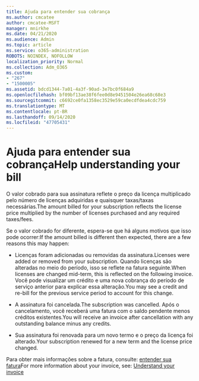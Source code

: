 ```yaml
---
title: Ajuda para entender sua cobrança
ms.author: cmcatee
author: cmcatee-MSFT
manager: mnirkhe
ms.date: 04/21/2020
ms.audience: Admin
ms.topic: article
ms.service: o365-administration
ROBOTS: NOINDEX, NOFOLLOW
localization_priority: Normal
ms.collection: Adm_O365
ms.custom:
- "267"
- "1500005"
ms.assetid: bdcd1344-7a01-4a3f-90ad-3e7bc0f684a9
ms.openlocfilehash: bf09bf13ae38f6fee0d8e9451504e26ea68c68e3
ms.sourcegitcommit: c6692ce0fa1358ec3529e59ca0ecdfdea4cdc759
ms.translationtype: MT
ms.contentlocale: pt-BR
ms.lasthandoff: 09/14/2020
ms.locfileid: "47705431"
---
```

# <a name="help-understanding-your-bill"></a><span data-ttu-id="b12c7-102">Ajuda para entender sua cobrança</span><span class="sxs-lookup"><span data-stu-id="b12c7-102">Help understanding your bill</span></span>

<span data-ttu-id="b12c7-103">O valor cobrado para sua assinatura reflete o preço da licença multiplicado pelo número de licenças adquiridas e quaisquer taxas/taxas necessárias.</span><span class="sxs-lookup"><span data-stu-id="b12c7-103">The amount billed for your subscription reflects the license price multiplied by the number of licenses purchased and any required taxes/fees.</span></span>
  
<span data-ttu-id="b12c7-104">Se o valor cobrado for diferente, espera-se que há alguns motivos que isso pode ocorrer:</span><span class="sxs-lookup"><span data-stu-id="b12c7-104">If the amount billed is different then expected, there are a few reasons this may happen:</span></span>
  
- <span data-ttu-id="b12c7-105">Licenças foram adicionadas ou removidas da assinatura.</span><span class="sxs-lookup"><span data-stu-id="b12c7-105">Licenses were added or removed from your subscription.</span></span> <span data-ttu-id="b12c7-106">Quando licenças são alteradas no meio do período, isso se reflete na fatura seguinte.</span><span class="sxs-lookup"><span data-stu-id="b12c7-106">When licenses are changed mid-term, this is reflected on the following invoice.</span></span> <span data-ttu-id="b12c7-107">Você pode visualizar um crédito e uma nova cobrança do período de serviço anterior para explicar essa alteração.</span><span class="sxs-lookup"><span data-stu-id="b12c7-107">You may see a credit and re-bill for the previous service period to account for this change.</span></span>

- <span data-ttu-id="b12c7-108">A assinatura foi cancelada.</span><span class="sxs-lookup"><span data-stu-id="b12c7-108">The subscription was cancelled.</span></span> <span data-ttu-id="b12c7-109">Após o cancelamento, você receberá uma fatura com o saldo pendente menos créditos existentes.</span><span class="sxs-lookup"><span data-stu-id="b12c7-109">You will receive an invoice after cancellation with any outstanding balance minus any credits.</span></span>

- <span data-ttu-id="b12c7-110">Sua assinatura foi renovada para um novo termo e o preço da licença foi alterado.</span><span class="sxs-lookup"><span data-stu-id="b12c7-110">Your subscription renewed for a new term and the license price changed.</span></span>

<span data-ttu-id="b12c7-111">Para obter mais informações sobre a fatura, consulte: [entender sua fatura](https://docs.microsoft.com/microsoft-365/commerce/billing-and-payments/understand-your-invoice2)</span><span class="sxs-lookup"><span data-stu-id="b12c7-111">For more information about your invoice, see: [Understand your invoice](https://docs.microsoft.com/microsoft-365/commerce/billing-and-payments/understand-your-invoice2)</span></span>